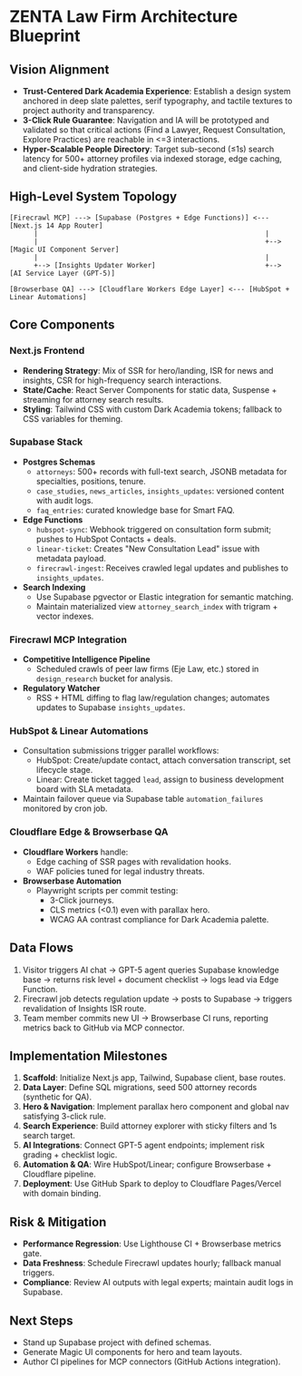 # ZENTA Law Firm Architecture Blueprint

## Vision Alignment
- **Trust-Centered Dark Academia Experience**: Establish a design system anchored in deep slate palettes, serif typography, and tactile textures to project authority and transparency.
- **3-Click Rule Guarantee**: Navigation and IA will be prototyped and validated so that critical actions (Find a Lawyer, Request Consultation, Explore Practices) are reachable in <=3 interactions.
- **Hyper-Scalable People Directory**: Target sub-second (≤1s) search latency for 500+ attorney profiles via indexed storage, edge caching, and client-side hydration strategies.

## High-Level System Topology
```
[Firecrawl MCP] ---> [Supabase (Postgres + Edge Functions)] <--- [Next.js 14 App Router]
      |                                                        |
      |                                                        +--> [Magic UI Component Server]
      |                                                        |
      +--> [Insights Updater Worker]                           +--> [AI Service Layer (GPT-5)]

[Browserbase QA] ---> [Cloudflare Workers Edge Layer] <--- [HubSpot + Linear Automations]
```

## Core Components
### Next.js Frontend
- **Rendering Strategy**: Mix of SSR for hero/landing, ISR for news and insights, CSR for high-frequency search interactions.
- **State/Cache**: React Server Components for static data, Suspense + streaming for attorney search results.
- **Styling**: Tailwind CSS with custom Dark Academia tokens; fallback to CSS variables for theming.
### Supabase Stack
- **Postgres Schemas**
  - `attorneys`: 500+ records with full-text search, JSONB metadata for specialties, positions, tenure.
  - `case_studies`, `news_articles`, `insights_updates`: versioned content with audit logs.
  - `faq_entries`: curated knowledge base for Smart FAQ.
- **Edge Functions**
  - `hubspot-sync`: Webhook triggered on consultation form submit; pushes to HubSpot Contacts + deals.
  - `linear-ticket`: Creates "New Consultation Lead" issue with metadata payload.
  - `firecrawl-ingest`: Receives crawled legal updates and publishes to `insights_updates`.
- **Search Indexing**
  - Use Supabase pgvector or Elastic integration for semantic matching.
  - Maintain materialized view `attorney_search_index` with trigram + vector indexes.

### Firecrawl MCP Integration
- **Competitive Intelligence Pipeline**
  - Scheduled crawls of peer law firms (Eje Law, etc.) stored in `design_research` bucket for analysis.
- **Regulatory Watcher**
  - RSS + HTML diffing to flag law/regulation changes; automates updates to Supabase `insights_updates`.

### HubSpot & Linear Automations
- Consultation submissions trigger parallel workflows:
  - HubSpot: Create/update contact, attach conversation transcript, set lifecycle stage.
  - Linear: Create ticket tagged `lead`, assign to business development board with SLA metadata.
- Maintain failover queue via Supabase table `automation_failures` monitored by cron job.
### Cloudflare Edge & Browserbase QA
- **Cloudflare Workers** handle:
  - Edge caching of SSR pages with revalidation hooks.
  - WAF policies tuned for legal industry threats.
- **Browserbase Automation**
  - Playwright scripts per commit testing:
    - 3-Click journeys.
    - CLS metrics (<0.1) even with parallax hero.
    - WCAG AA contrast compliance for Dark Academia palette.

## Data Flows
1. Visitor triggers AI chat → GPT-5 agent queries Supabase knowledge base → returns risk level + document checklist → logs lead via Edge Function.
2. Firecrawl job detects regulation update → posts to Supabase → triggers revalidation of Insights ISR route.
3. Team member commits new UI → Browserbase CI runs, reporting metrics back to GitHub via MCP connector.

## Implementation Milestones
1. **Scaffold**: Initialize Next.js app, Tailwind, Supabase client, base routes.
2. **Data Layer**: Define SQL migrations, seed 500 attorney records (synthetic for QA).
3. **Hero & Navigation**: Implement parallax hero component and global nav satisfying 3-click rule.
4. **Search Experience**: Build attorney explorer with sticky filters and 1s search target.
5. **AI Integrations**: Connect GPT-5 agent endpoints; implement risk grading + checklist logic.
6. **Automation & QA**: Wire HubSpot/Linear; configure Browserbase + Cloudflare pipeline.
7. **Deployment**: Use GitHub Spark to deploy to Cloudflare Pages/Vercel with domain binding.

## Risk & Mitigation
- **Performance Regression**: Use Lighthouse CI + Browserbase metrics gate.
- **Data Freshness**: Schedule Firecrawl updates hourly; fallback manual triggers.
- **Compliance**: Review AI outputs with legal experts; maintain audit logs in Supabase.

## Next Steps
- Stand up Supabase project with defined schemas.
- Generate Magic UI components for hero and team layouts.
- Author CI pipelines for MCP connectors (GitHub Actions integration).